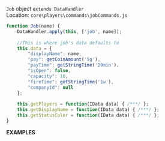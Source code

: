 `Job` object `extends DataHandler`    
Location: `core\players\commands\jobCommands.js`
```js
function Job(name) {
	DataHandler.apply(this, ['job', name]);
	
	//This is where job's data defaults to
	this.data = {
		"displayName": name,
		"pay": getCoinAmount('5g'),
		"payTime": getStringTime('20min'),
		"isOpen": false,
		"capacity": 10,
		"fireTime": getStringTime('1w'),
		"companyId": null
	};
	
	this.getPlayers = function(IData data) { /***/ };
	this.getDisplayName = function(IData data) { /***/ };
	this.getStatusColor = function(IData data) { /***/ }; 
}
```

**EXAMPLES**    

    
	
	
